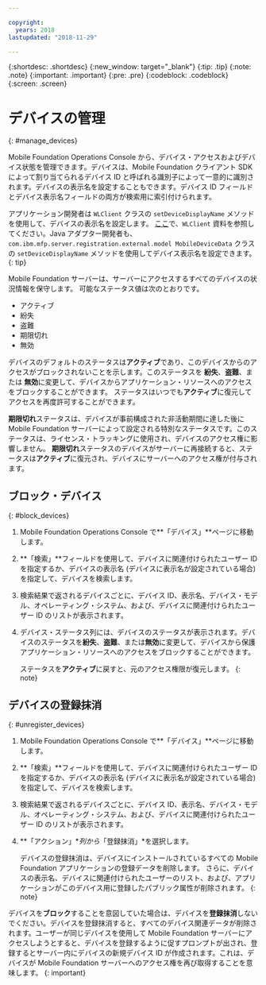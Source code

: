 ```yaml
---

copyright:
  years: 2018
lastupdated: "2018-11-29"

---
```


{:shortdesc: .shortdesc}
{:new_window: target="_blank"}
{:tip: .tip}
{:note: .note}
{:important: .important}
{:pre: .pre}
{:codeblock: .codeblock}
{:screen: .screen}

# デバイスの管理
{: #manage_devices}

Mobile Foundation Operations Console から、デバイス・アクセスおよびデバイス状態を管理できます。デバイスは、Mobile Foundation クライアント SDK によって割り当てられるデバイス ID と呼ばれる識別子によって一意的に識別されます。デバイスの表示名を設定することもできます。デバイス ID フィールドとデバイス表示名フィールドの両方が検索用に索引付けられます。

アプリケーション開発者は `WLClient` クラスの `setDeviceDisplayName` メソッドを使用して、デバイスの表示名を設定します。 [ここ](https://mobilefirstplatform.ibmcloud.com/tutorials/en/foundation/8.0/api/client-side-api/javascript/client/)で、`WLClient` 資料を参照してください。Java アダプター開発者も、`com.ibm.mfp.server.registration.external.model MobileDeviceData` クラスの `setDeviceDisplayName` メソッドを使用してデバイス表示名を設定できます。
{: tip}

Mobile Foundation サーバーは、サーバーにアクセスするすべてのデバイスの状況情報を保守します。 
可能なステータス値は次のとおりです。
* アクティブ
* 紛失 
* 盗難
* 期限切れ 
* 無効
  
デバイスのデフォルトのステータスは**アクティブ**であり、このデバイスからのアクセスがブロックされないことを示します。このステータスを **紛失**、**盗難**、または **無効**に変更して、デバイスからアプリケーション・リソースへのアクセスをブロックすることができます。 ステータスはいつでも**アクティブ**に復元してアクセスを再度許可することができます。 

**期限切れ**ステータスは、デバイスが事前構成された非活動期間に達した後に Mobile Foundation サーバーによって設定される特別なステータスです。このステータスは、ライセンス・トラッキングに使用され、デバイスのアクセス権に影響しません。 **期限切れ**ステータスのデバイスがサーバーに再接続すると、ステータスは**アクティブ**に復元され、デバイスにサーバーへのアクセス権が付与されます。

## ブロック・デバイス
{: #block_devices}

1. Mobile Foundation Operations Console で**「デバイス」**ページに移動します。
2. **「検索」**フィールドを使用して、デバイスに関連付けられたユーザー ID を指定するか、デバイスの表示名 (デバイスに表示名が設定されている場合) を指定して、デバイスを検索します。
3. 検索結果で返されるデバイスごとに、デバイス ID、表示名、デバイス・モデル、オペレーティング・システム、および、デバイスに関連付けられたユーザー ID のリストが表示されます。
4. デバイス・ステータス列には、デバイスのステータスが表示されます。デバイスのステータスを**紛失**、**盗難**、または**無効**に変更して、デバイスから保護アプリケーション・リソースへのアクセスをブロックすることができます。 
   
   ステータスを**アクティブ**に戻すと、元のアクセス権限が復元します。
   {: note}


## デバイスの登録抹消
{: #unregister_devices}

1. Mobile Foundation Operations Console で**「デバイス」**ページに移動します。
2. **「検索」**フィールドを使用して、デバイスに関連付けられたユーザー ID を指定するか、デバイスの表示名 (デバイスに表示名が設定されている場合) を指定して、デバイスを検索します。
3. 検索結果で返されるデバイスごとに、デバイス ID、表示名、デバイス・モデル、オペレーティング・システム、および、デバイスに関連付けられたユーザー ID のリストが表示されます。
4. **「アクション」**列から*「登録抹消」*を選択します。

   デバイスの登録抹消は、デバイスにインストールされているすべての Mobile Foundation アプリケーションの登録データを削除します。 さらに、デバイスの表示名、デバイスに関連付けられたユーザーのリスト、および、アプリケーションがこのデバイス用に登録したパブリック属性が削除されます。
   {: note}


デバイスを**ブロック**することを意図していた場合は、デバイスを**登録抹消**しないでください。デバイスを登録抹消すると、すべてのデバイス関連データが削除されます。ユーザーが同じデバイスを使用して Mobile Foundation サーバーにアクセスしようとすると、デバイスを登録するように促すプロンプトが出され、登録するとサーバー内にデバイスの新規デバイス ID が作成されます。これは、デバイスが Mobile Foundation サーバーへのアクセス権を再び取得することを意味します。
{: important}
